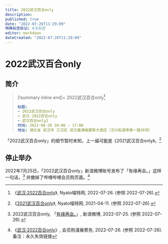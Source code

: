 ```yaml
---
title: 2022武汉百合only
description:
published: true
date: "2022-07-26T11:29:09"
特殊标签标记: #无标签
editor: markdown
dateCreated: "2022-07-26T11:29:09"
---
```


# 2022武汉百合only

## 简介

> [!summary inline end]+ 2022武汉百合only[^25543]
>
> ```yaml
> 标题:
> - 2022武汉百合only
> - 武汉·2022百合only
> - 武汉百合only2
> 时间: 2022-08-20 10:00 ~ 17:00
> 地址: 湖北省 武汉市 江汉区 武汉鑫濠格雷斯大酒店（汉兴街道常青一路36号）
> ```

[^25543]: 《[武汉·2022百合only](https://web.archive.org/web/20220726014845/https://www.nyato.com/manzhan/25543/)》, Nyato喵特网, 2022-07-26. (参照 2022-07-26).

「2022武汉百合only」的细节暂时未知，上一届可能是《2021武汉百合only》。[^22021]

[^22021]: 《[2021武汉百合only](https://web.archive.org/web/20210411061838/https://www.nyato.com/manzhan/22021)》, Nyato喵特网, 2021-04-11. (参照 2022-07-26).

## 停止举办

2022年7月25日，「2022武汉百合only」新浪微博账号发布了「有缘再会。」这样一句话，[^lYEwv] 并撤掉了哔哩哔哩会员购页面。[^63025]

[^lYEwv]: 2022武汉百合only, 「[有缘再会。](https://archive.ph/lYEwv "https://weibo.com/5498564148/LDXoHvk5C")」, 新浪微博, 2022-07-25. (参照 2022-07-26).

[^63025]: 《[武汉·2022百合only](https://show.bilibili.com/platform/detail.html?id=63025)》, 会员购漫展票务, 2022-07-26. (参照 2022-07-26). 备注：永久失效链接
